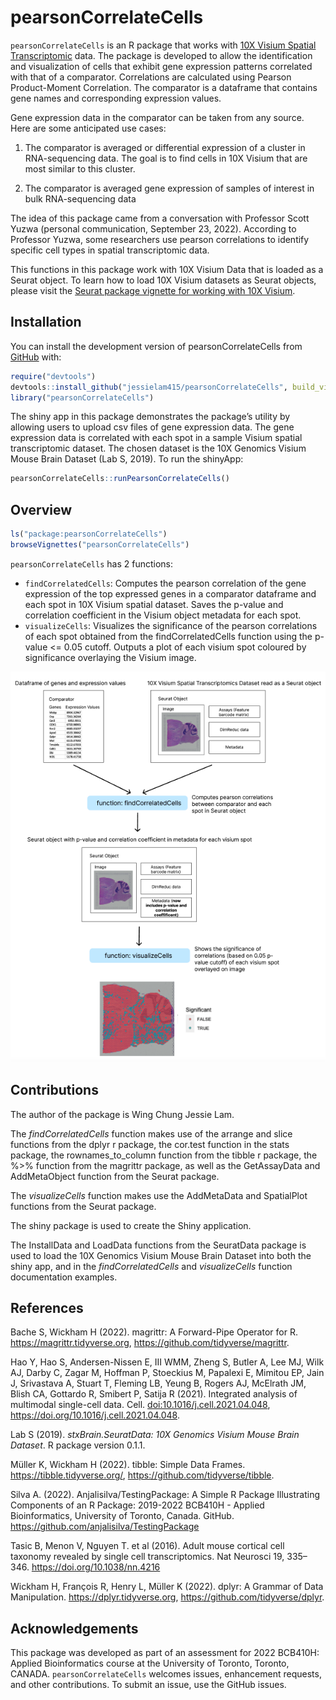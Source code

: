 
<!-- README.md is generated from README.Rmd. Please edit that file -->

# pearsonCorrelateCells

<!-- badges: start -->
<!-- badges: end -->

`pearsonCorrelateCells` is an R package that works with [10X Visium
Spatial
Transcriptomic](https://www.10xgenomics.com/products/spatial-gene-expression)
data. The package is developed to allow the identification and
visualization of cells that exhibit gene expression patterns correlated
with that of a comparator. Correlations are calculated using Pearson
Product-Moment Correlation. The comparator is a dataframe that contains
gene names and corresponding expression values.

Gene expression data in the comparator can be taken from any source.
Here are some anticipated use cases:

1)  The comparator is averaged or differential expression of a cluster
    in RNA-sequencing data. The goal is to find cells in 10X Visium that
    are most similar to this cluster.

2)  The comparator is averaged gene expression of samples of interest in
    bulk RNA-sequencing data

The idea of this package came from a conversation with Professor Scott
Yuzwa (personal communication, September 23, 2022). According to
Professor Yuzwa, some researchers use pearson correlations to identify
specific cell types in spatial transcriptomic data.

This functions in this package work with 10X Visium Data that is loaded
as a Seurat object. To learn how to load 10X Visium datasets as Seurat
objects, please visit the [Seurat package vignette for working with 10X
Visium](https://satijalab.org/seurat/articles/spatial_vignette.html).

## Installation

You can install the development version of pearsonCorrelateCells from
[GitHub](https://github.com/) with:

``` r
require("devtools")
devtools::install_github("jessielam415/pearsonCorrelateCells", build_vignettes = TRUE)
library("pearsonCorrelateCells")
```

The shiny app in this package demonstrates the package’s utility by
allowing users to upload csv files of gene expression data. The gene
expression data is correlated with each spot in a sample Visium spatial
transcriptomic dataset. The chosen dataset is the 10X Genomics Visium
Mouse Brain Dataset (Lab S, 2019). To run the shinyApp:

``` r
pearsonCorrelateCells::runPearsonCorrelateCells()
```

## Overview

``` r
ls("package:pearsonCorrelateCells")
browseVignettes("pearsonCorrelateCells")
```

`pearsonCorrelateCells` has 2 functions:

-   `findCorrelatedCells`: Computes the pearson correlation of the gene
    expression of the top expressed genes in a comparator dataframe and
    each spot in 10X Visium spatial dataset. Saves the p-value and
    correlation coefficient in the Visium object metadata for each spot.
-   `visualizeCells`: Visualizes the significance of the pearson
    correlations of each spot obtained from the findCorrelatedCells
    function using the p-value \<= 0.05 cutoff. Outputs a plot of each
    visium spot coloured by significance overlaying the Visium image.

![](./inst/extdata/pearsonCorrelateCellsWorkflow.png)

## Contributions

The author of the package is Wing Chung Jessie Lam.

The *findCorrelatedCells* function makes use of the arrange and slice
functions from the dplyr r package, the cor.test function in the stats
package, the rownames_to_column function from the tibble r package, the
%\>% function from the magrittr package, as well as the GetAssayData and
AddMetaObject function from the Seurat package.

The *visualizeCells* function makes use the AddMetaData and SpatialPlot
functions from the Seurat package.

The shiny package is used to create the Shiny application.

The InstallData and LoadData functions from the SeuratData package is
used to load the 10X Genomics Visium Mouse Brain Dataset into both the
shiny app, and in the *findCorrelatedCells* and *visualizeCells*
function documentation examples.

## References

Bache S, Wickham H (2022). magrittr: A Forward-Pipe Operator for R.
<https://magrittr.tidyverse.org>,
<https://github.com/tidyverse/magrittr>.

Hao Y, Hao S, Andersen-Nissen E, III WMM, Zheng S, Butler A, Lee MJ,
Wilk AJ, Darby C, Zagar M, Hoffman P, Stoeckius M, Papalexi E, Mimitou
EP, Jain J, Srivastava A, Stuart T, Fleming LB, Yeung B, Rogers AJ,
McElrath JM, Blish CA, Gottardo R, Smibert P, Satija R (2021).
Integrated analysis of multimodal single-cell data. Cell.
<doi:10.1016/j.cell.2021.04.048>,
<https://doi.org/10.1016/j.cell.2021.04.048>.

Lab S (2019). *stxBrain.SeuratData: 10X Genomics Visium Mouse Brain
Dataset*. R package version 0.1.1.

Müller K, Wickham H (2022). tibble: Simple Data Frames.
<https://tibble.tidyverse.org/>, <https://github.com/tidyverse/tibble>.

Silva A. (2022). Anjalisilva/TestingPackage: A Simple R Package
Illustrating Components of an R Package: 2019-2022 BCB410H - Applied
Bioinformatics, University of Toronto, Canada. GitHub.
<https://github.com/anjalisilva/TestingPackage>

Tasic B, Menon V, Nguyen T. et al (2016). Adult mouse cortical cell
taxonomy revealed by single cell transcriptomics. Nat Neurosci 19,
335–346. <https://doi.org/10.1038/nn.4216>

Wickham H, François R, Henry L, Müller K (2022). dplyr: A Grammar of
Data Manipulation. <https://dplyr.tidyverse.org>,
<https://github.com/tidyverse/dplyr>.

## Acknowledgements

This package was developed as part of an assessment for 2022 BCB410H:
Applied Bioinformatics course at the University of Toronto, Toronto,
CANADA. `pearsonCorrelateCells` welcomes issues, enhancement requests,
and other contributions. To submit an issue, use the GitHub issues.
